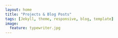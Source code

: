 ```yaml
---
layout: home
title: "Projects & Blog Posts"
tags: [Jekyll, theme, responsive, blog, template]
image:
  feature: typewriter.jpg
---
```

